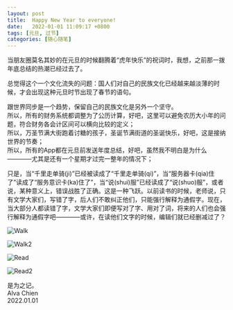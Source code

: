 ```yaml
---
layout: post
title:  Happy New Year to everyone!
date:   2022-01-01 11:09:17 +0800
tags: [元旦, 过节]
categories: [随心随笔]
---
```


当朋友圈莫名其妙的在元旦的时候翻腾着“虎年快乐”的祝词时，我想，之前那一拨年底总结的热潮已经过去了。    

总觉得这个一个文化流失的问题：国人们对自己的民族文化已经越来越淡薄的时候，才会出现这种元旦时节出现了春节的语句。   

跟世界同步是一个趋势，保留自己的民族文化是另外一个坚守。    
所以，所有的财务系统都调整为了公历计算，好吧，这里可以避免农历大小年的问题，符合财务各会计区间可以横向比较的定义；   
所以，万圣节满大街跑着讨糖的孩子，圣诞节满街道的圣诞快乐，好吧，这是接纳世界的节奏；   
所以，所有的App都在元旦前发送年度总结，好吧，虽然我不明白是为什么————尤其是还有一个星期才过完一整年的情况下；   

只是，当“千里走单骑(ji)”已经被读成了“千里走单骑(qi)”，当“服务器卡(qia)住了”读成了“服务意识卡(ka)住了”，当“说(shui)服”已经读成了“说(shuo)服”，或者说，某种意义上，错误战胜了正确。这是一种飞跃。以前读书的时候，老师说，只有文学大家们，写错了字，后人们不敢纠正他们，只能强行解释为通假字。现在，当大部分人都读错了字，文学大家们即便写对了字、用对了词，将来的人们也会强行解释为通假字吧————或许，在读他们文字的时候，编辑们就已经删减过了？    


![Walk](/assets/uploads/2022/01/walk.jpg)    


![Walk2](/assets/uploads/2022/01/walk2.jpg)    


![Read](/assets/uploads/2022/01/read.jpg)    


![Read2](/assets/uploads/2022/01/read2.jpg)    



是为之记。    
Alva Chien     
2022.01.01    
